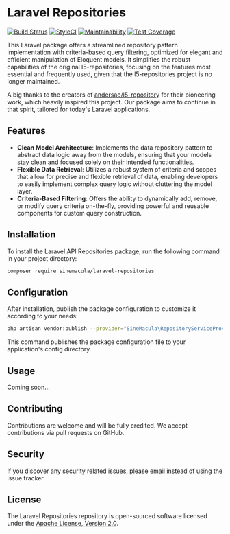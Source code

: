 # Laravel Repositories

[![Build Status](https://github.com/sinemacula/laravel-repositories/actions/workflows/tests.yml/badge.svg?branch=master)](https://github.com/sinemacula/laravel-repositories/actions/workflows/tests.yml)
[![StyleCI](https://github.styleci.io/repos/787662248/shield?style=flat&branch=master)](https://github.styleci.io/repos/787662248)
[![Maintainability](https://api.codeclimate.com/v1/badges/d7efec236c6db6d92f2d/maintainability)](https://codeclimate.com/github/sinemacula/laravel-repositories/maintainability)
[![Test Coverage](https://api.codeclimate.com/v1/badges/d7efec236c6db6d92f2d/test_coverage)](https://codeclimate.com/github/sinemacula/laravel-repositories/test_coverage)

This Laravel package offers a streamlined repository pattern implementation with criteria-based query filtering,
optimized for elegant and efficient manipulation of Eloquent models. It simplifies the robust capabilities of the
original l5-repositories, focusing on the features most essential and frequently used, given that the l5-repositories
project is no longer maintained.

A big thanks to the creators of [andersao/l5-repository](https://github.com/andersao/l5-repository) for their pioneering
work, which heavily inspired this project. Our package aims to continue in that spirit, tailored for today's Laravel
applications.

## Features

- **Clean Model Architecture**: Implements the data repository pattern to abstract data logic away from the models,
  ensuring that your models stay clean and focused solely on their intended functionalities.
- **Flexible Data Retrieval**: Utilizes a robust system of criteria and scopes that allow for precise and flexible
  retrieval of data, enabling developers to easily implement complex query logic without cluttering the model layer.
- **Criteria-Based Filtering**: Offers the ability to dynamically add, remove, or modify query criteria on-the-fly,
  providing powerful and reusable components for custom query construction.

## Installation

To install the Laravel API Repositories package, run the following command in your project directory:

```bash
composer require sinemacula/laravel-repositories
```

## Configuration

After installation, publish the package configuration to customize it according to your needs:

```bash
php artisan vendor:publish --provider="SineMacula\RepositoryServiceProvider"
```

This command publishes the package configuration file to your application's config directory.

## Usage

Coming soon...

## Contributing

Contributions are welcome and will be fully credited. We accept contributions via pull requests on GitHub.

## Security

If you discover any security related issues, please email instead of using the issue tracker.

## License

The Laravel Repositories repository is open-sourced software licensed under
the [Apache License, Version 2.0](https://www.apache.org/licenses/LICENSE-2.0).

